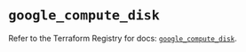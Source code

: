 # `google_compute_disk`

Refer to the Terraform Registry for docs: [`google_compute_disk`](https://registry.terraform.io/providers/hashicorp/google/5.42.0/docs/resources/compute_disk).
